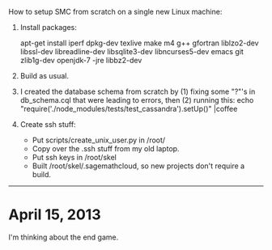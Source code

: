 How to setup SMC from scratch on a single new Linux machine:

1. Install packages:

   apt-get install iperf dpkg-dev texlive make m4 g++ gfortran liblzo2-dev libssl-dev libreadline-dev  libsqlite3-dev libncurses5-dev emacs git zlib1g-dev openjdk-7
-jre libbz2-dev

2. Build as usual.

3.  I created the database schema from scratch by (1) fixing some "?"'s in db_schema.cql that were leading to
  errors, then (2) running this:
     echo "require('./node_modules/tests/test_cassandra').setUp()" |coffee

4. Create ssh stuff:

   - Put scripts/create_unix_user.py in /root/
   - Copy over the .ssh stuff from my old laptop.
   - Put ssh keys in /root/skel
   - Built /root/skel/.sagemathcloud, so new projects don't require a build.


---
# April 15, 2013

I'm thinking about the end game.







